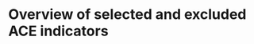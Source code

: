 # Overview of selected and excluded ACE indicators

<div class="flourish-embed flourish-table" data-src="visualisation/7009582"><script src="https://public.flourish.studio/resources/embed.js"></script></div>
